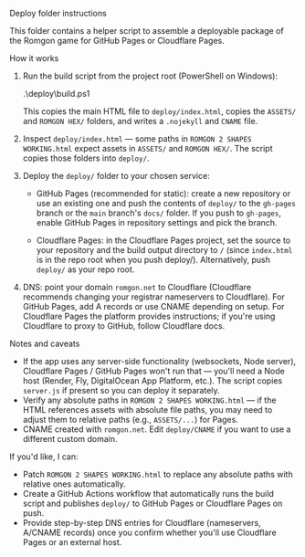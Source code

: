 Deploy folder instructions

This folder contains a helper script to assemble a deployable package of the Romgon game for GitHub Pages or Cloudflare Pages.

How it works

1. Run the build script from the project root (PowerShell on Windows):

   .\deploy\build.ps1

   This copies the main HTML file to `deploy/index.html`, copies the `ASSETS/` and `ROMGON HEX/` folders, and writes a `.nojekyll` and `CNAME` file.

2. Inspect `deploy/index.html` — some paths in `ROMGON 2 SHAPES WORKING.html` expect assets in `ASSETS/` and `ROMGON HEX/`. The script copies those folders into `deploy/`.

3. Deploy the `deploy/` folder to your chosen service:

   - GitHub Pages (recommended for static): create a new repository or use an existing one and push the contents of `deploy/` to the `gh-pages` branch or the `main` branch's `docs/` folder. If you push to `gh-pages`, enable GitHub Pages in repository settings and pick the branch.

   - Cloudflare Pages: in the Cloudflare Pages project, set the source to your repository and the build output directory to `/` (since `index.html` is in the repo root when you push deploy/). Alternatively, push `deploy/` as your repo root.

4. DNS: point your domain `romgon.net` to Cloudflare (Cloudflare recommends changing your registrar nameservers to Cloudflare). For GitHub Pages, add A records or use CNAME depending on setup. For Cloudflare Pages the platform provides instructions; if you're using Cloudflare to proxy to GitHub, follow Cloudflare docs.

Notes and caveats
- If the app uses any server-side functionality (websockets, Node server), Cloudflare Pages / GitHub Pages won't run that — you'll need a Node host (Render, Fly, DigitalOcean App Platform, etc.). The script copies `server.js` if present so you can deploy it separately.
- Verify any absolute paths in `ROMGON 2 SHAPES WORKING.html` — if the HTML references assets with absolute file paths, you may need to adjust them to relative paths (e.g., `ASSETS/...`) for Pages.
- CNAME created with `romgon.net`. Edit `deploy/CNAME` if you want to use a different custom domain.

If you'd like, I can:
- Patch `ROMGON 2 SHAPES WORKING.html` to replace any absolute paths with relative ones automatically.
- Create a GitHub Actions workflow that automatically runs the build script and publishes `deploy/` to GitHub Pages or Cloudflare Pages on push.
- Provide step-by-step DNS entries for Cloudflare (nameservers, A/CNAME records) once you confirm whether you'll use Cloudflare Pages or an external host.
